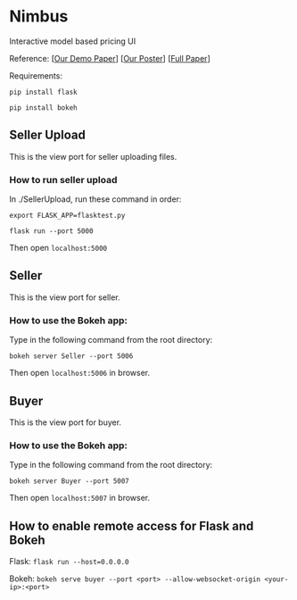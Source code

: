 # Nimbus
Interactive model based pricing UI

Reference: 
[[Our Demo Paper](https://github.com/chenleshang/Nimbus/blob/master/NimbusDemo_SIGMOD.pdf)]
[[Our Poster](https://github.com/chenleshang/Nimbus/blob/master/Nimbus_Poster.pdf)]
[[Full Paper](https://arxiv.org/pdf/1805.11450.pdf)]

Requirements: 

`pip install flask`

`pip install bokeh`

## Seller Upload
This is the view port for seller uploading files. 

### How to run seller upload
In ./SellerUpload, run these command in order: 

`export FLASK_APP=flasktest.py`

`flask run --port 5000`

Then open `localhost:5000`

## Seller
This is the view port for seller. 

### How to use the Bokeh app: 
Type in the following command from the root directory: 

`bokeh server Seller --port 5006`

Then open `localhost:5006` in browser. 

## Buyer
This is the view port for buyer. 

### How to use the Bokeh app: 
Type in the following command from the root directory: 

`bokeh server Buyer --port 5007`

Then open `localhost:5007` in browser. 

## How to enable remote access for Flask and Bokeh
Flask: `flask run --host=0.0.0.0`

Bokeh: `bokeh serve buyer --port <port> --allow-websocket-origin <your-ip>:<port>`
